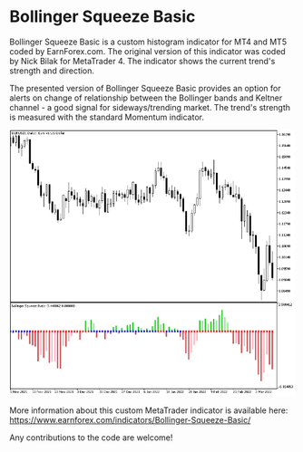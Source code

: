 # Bollinger Squeeze Basic

Bollinger Squeeze Basic is a custom histogram indicator for MT4 and MT5 coded by EarnForex.com. The original version of this indicator was coded by Nick Bilak for MetaTrader 4. The indicator shows the current trend's strength and direction.

The presented version of Bollinger Squeeze Basic provides an option for alerts on change of relationship between the Bollinger bands and Keltner channel - a good signal for sideways/trending market. The trend's strength is measured with the standard Momentum indicator.

![Bollinger Squeeze Basic indicator helps to spot some trend-based entries on the EUR/USD chart](https://github.com/EarnForex/Bollinger-Squeeze-Basic/blob/main/README_Images/bollinger-squeeze-basic-shows-strong-downtrend-eurusd.png)

More information about this custom MetaTrader indicator is available here: https://www.earnforex.com/indicators/Bollinger-Squeeze-Basic/

Any contributions to the code are welcome!
